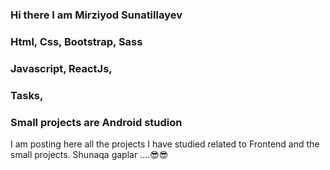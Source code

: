 ### Hi there  I am Mirziyod Sunatillayev     
### Html, Css, Bootstrap, Sass
### Javascript, ReactJs,
### Tasks,
### Small projects are Android studion 

I am posting here all the projects I have studied related to Frontend and the small projects. Shunaqa gaplar ....😎😎


